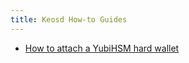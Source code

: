```yaml
---
title: Keosd How-to Guides
---
```


* [How to attach a YubiHSM hard wallet](how-to-attach-a-yubihsm-hard-wallet.md)
